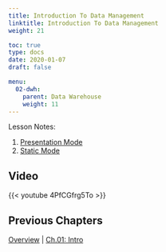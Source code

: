 ```yaml
---
title: Introduction To Data Management
linktitle: Introduction To Data Management
weight: 21

toc: true
type: docs
date: 2020-01-07
draft: false

menu:
  02-dwh:
    parent: Data Warehouse
    weight: 11
---
```


Lesson Notes:
1. [Presentation Mode](../01-data-management-ps.pdf)
1. [Static Mode](../01-data-management-rs.pdf)

## Video

{{< youtube 4PfCGfrg5To >}}


## Previous Chapters

[Overview](../../../big-data-in-depth/)  | [Ch.01: Intro](../../01-introduction) 
